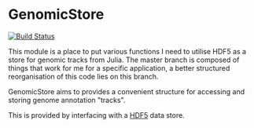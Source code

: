 # GenomicStore
[![Build Status](https://travis-ci.org/nw11/GenomicStore.jl.svg?branch=master)](https://travis-ci.org/nw11/GenomicStore.jl)

This module is a place to put various functions I need to utilise HDF5 as a store for genomic tracks from Julia. The master branch is composed of things that work for me for a specific application, a better structured reorganisation of this code lies on this branch.

GenomicStore aims to provides a convenient structure for accessing and storing genome annotation "tracks".

This is provided by interfacing with a [HDF5](https://en.wikipedia.org/wiki/Hierarchical_Data_Format) data store.

